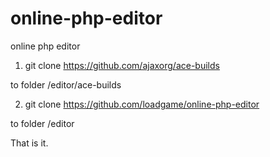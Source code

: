 # online-php-editor
online php editor

1. git clone https://github.com/ajaxorg/ace-builds 

  to folder /editor/ace-builds
   
2. git clone https://github.com/loadgame/online-php-editor
  
  to folder /editor
  
That is it.
